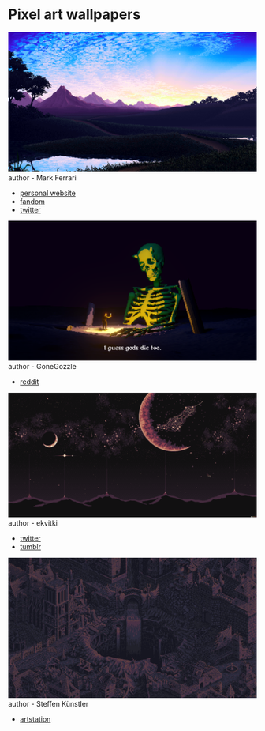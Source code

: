 # Pixel art wallpapers

![img](image24.png)
author - Mark Ferrari
- [personal website](http://www.markferrari.com/)
- [fandom](https://monkeyisland.fandom.com/wiki/Mark_Ferrari#:~:text=Mark%20Ferrari%20was%20an%20artist,games%20very%20limiting%20and%20frustrating.)
- [twitter](https://twitter.com/mawkyman)

![img](image28.png)
author - GoneGozzle
- [reddit](https://www.reddit.com/user/GoneGozzle)

![img](image33.png)
author - ekvitki
- [twitter](https://twitter.com/ekvitki)
- [tumblr](https://ek-vitki-pixels.tumblr.com/)

![img](image38.png)
author - Steffen Künstler
- [artstation](https://www.artstation.com/dernachbar)
